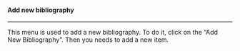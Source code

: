 #### Add new bibliography
<hr>
This menu is used to add a new bibliography. To do it, click on the “Add New Bibliography”. Then you needs to add a new item.
